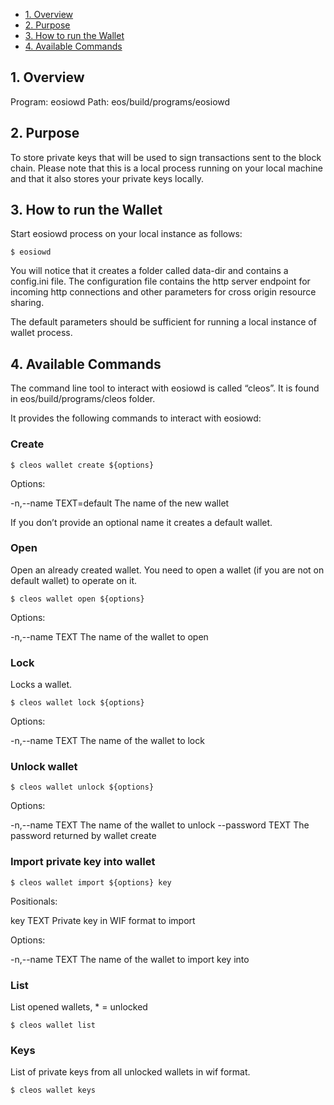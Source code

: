 - [1. Overview](#1-overview)
- [2. Purpose](#2-purpose)
- [3. How to run the Wallet](#3-how-to-run-the-wallet)
- [4. Available Commands](#4-available-commands)

## 1. Overview

Program: eosiowd
Path: eos/build/programs/eosiowd

## 2. Purpose

To store private keys that will be used to sign transactions sent to the block chain. Please note that this is a local process running on your local machine and that it also stores your private keys locally.

## 3. How to run the Wallet

Start eosiowd process on your local instance as follows:

```
$ eosiowd 
```

You will notice that it creates a folder called data-dir and contains a config.ini file. The configuration file contains the http server endpoint for incoming http connections and other parameters for cross origin resource sharing.

The default parameters should be sufficient for running a local instance of wallet process.

## 4. Available Commands

The command line tool to interact with eosiowd is called “cleos”. It is found in eos/build/programs/cleos folder.

It provides the following commands to interact with eosiowd:

### Create

```
$ cleos wallet create ${options}
```

Options:

  -n,--name TEXT=default      The name of the new wallet

If you don’t provide an optional name it creates a default wallet. 

### Open

Open an already created wallet. You need to open a wallet (if you are not on default wallet) to operate on it.

```
$ cleos wallet open ${options}
```

Options:

  -n,--name TEXT              The name of the wallet to open

### Lock

Locks a wallet.

```
$ cleos wallet lock ${options}
```

Options:

  -n,--name TEXT              The name of the wallet to lock

### Unlock wallet

```
$ cleos wallet unlock ${options}
```

Options:

  -n,--name TEXT              The name of the wallet to unlock
  --password TEXT             The password returned by wallet create

### Import private key into wallet

```
$ cleos wallet import ${options} key
```

Positionals:

  key TEXT                    Private key in WIF format to import

Options:

  -n,--name TEXT              The name of the wallet to import key into

### List

List opened wallets, * = unlocked

```
$ cleos wallet list
```

### Keys

List of private keys from all unlocked wallets in wif format.

```
$ cleos wallet keys
```

